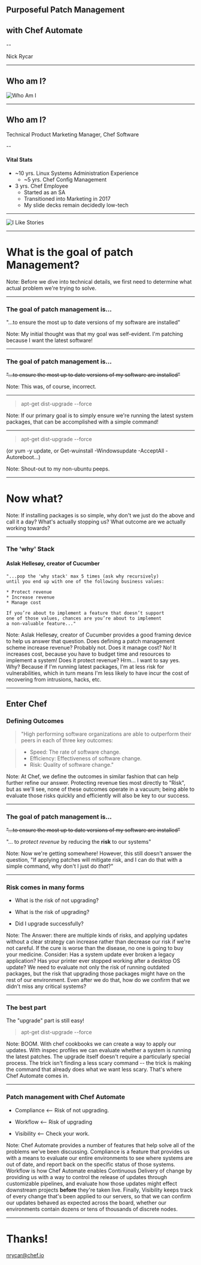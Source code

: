 ## Purposeful Patch Management
## with Chef Automate

--

Nick Rycar

---

## Who am I?

![Who Am I](whoami.gif)

---

## Who am I?

Technical Product Marketing Manager, Chef Software

--

#### Vital Stats

* ~10 yrs. Linux Systems Administration Experience
  * ~5 yrs. Chef Config Management
* 3 yrs. Chef Employee
  * Started as an SA
  * Transitioned into Marketing in 2017
  * My slide decks remain decidedly low-tech

---

![I Like Stories](i_like_stories.gif)

---

# What is the goal of patch Management?

Note:
Before we dive into technical details, we first need to determine what actual problem we're trying to solve.

---

### The goal of patch management is...

"...to ensure the most up to date versions of my software are installed"

Note:
My initial thought was that my goal was self-evident. I'm patching because I want the latest software!

---


### The goal of patch management is...

~~"...to ensure the most up to date versions of my software are installed"~~

Note:
This was, of course, incorrect.

---

> apt-get dist-upgrade --force

Note:
If our primary goal is to simply ensure we're running the latest system packages, that can be accomplished with a simple command!

---

> apt-get dist-upgrade --force

(or yum -y update, or Get-wuinstall -Windowsupdate -AcceptAll -Autoreboot...)

Note:
Shout-out to my non-ubuntu peeps.

---

# Now what?

Note:
If installing packages is so simple, why don't we just do the above and call it a day?
What's actually stopping us? What outcome are we actually working towards?

---

### The 'why' Stack
#### Aslak Hellesøy, creator of Cucumber

```text
"...pop the 'why stack' max 5 times (ask why recursively)
until you end up with one of the following business values:

* Protect revenue
* Increase revenue
* Manage cost

If you’re about to implement a feature that doesn’t support
one of those values, chances are you’re about to implement
a non-valuable feature..."
```

Note:
Aslak Hellesøy, creator of Cucumber provides a good framing device to help us answer that question.
Does defining a patch management scheme increase revenue? Probably not.
Does it manage cost? No! It increases cost, because you have to budget time and resources to implement a system!
Does it protect revenue? Hrm... I want to say yes.
Why? Because if I'm running latest packages, I'm at less risk for vulnerabilities, which in turn means I'm less likely to have incur the cost of recovering from intrusions, hacks, etc.

---

## Enter Chef
### Defining Outcomes

> "High performing software organizations are able to outperform their peers in each of three key outcomes:

> * Speed: The rate of software change.
> * Efficiency: Effectiveness of software change.
> * Risk: Quality of software change."

Note:
At Chef, we define the outcomes in similar fashion that can help further refine our answer.
Protecting revenue ties most directly to "Risk", but as we'll see, none of these outcomes
operate in a vacuum; being able to evaluate those risks quickly and efficiently will also be key to our success.

---

### The goal of patch management is...

~~"...to ensure the most up to date versions of my software are installed"~~

"... to *protect revenue* by reducing the **risk** to our systems"

Note:
Now we're getting somewhere! However, this still doesn't answer the question,
"If applying patches will mitigate risk, and I can do that with a simple command,
why don't I just do *that*?"

---

### Risk comes in many forms

* What is the risk of not upgrading?

* What is the risk of upgrading?

* Did I upgrade successfully?

Note:
The Answer: there are multiple kinds of risks, and applying updates without a clear strategy can
increase rather than decrease our risk if we're not careful. If the cure is worse than the disease,
no one is going to buy your medicine.
Consider: Has a system update ever broken a legacy application?
Has your printer ever stopped working after a desktop OS update?
We need to evaluate not only the risk of running outdated packages, but the risk
that upgrading those packages might have on the rest of our environment.
Even after we do that, how do we confirm that we didn't miss any critical systems?

---

### The best part

The "upgrade" part is still easy!

> apt-get dist-upgrade --force

Note:
BOOM.
With chef cookbooks we can create a way to apply our updates. With inspec profiles
we can evaluate whether a system is running the latest patches. The upgrade itself
doesn't require a particularly special process. The trick isn't finding a less
scary command -- the trick is making the command that already does what we want
less scary. That's where Chef Automate comes in.

---

### Patch management with Chef Automate

* Compliance <-- Risk of not upgrading.

* Workflow <-- Risk of upgrading

* Visibility <-- Check your work.

Note:
Chef Automate provides a number of features that help solve all of the problems we've
been discussing. Compliance is a feature that provides us with a means to evaluate our entire environments
to see where systems are out of date, and report back on the specific status of those systems.
Workflow is how Chef Automate enables Continuous Delivery of change by providing us with a way to
control the release of updates through customizable pipelines, and evaluate how those updates might
effect downstream projects **before** they're taken live.
Finally, Visibility keeps track of every change that's been applied to our servers, so that we can
confirm our updates behaved as expected across the board, whether our environments contain dozens
or tens of thousands of discrete nodes.


---

# Thanks!

nrycar@chef.io
